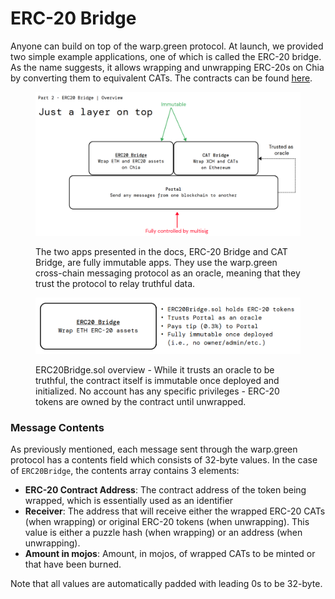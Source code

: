 # ERC-20 Bridge

Anyone can build on top of the warp.green protocol. At launch, we provided two simple example applications, one of which is called the ERC-20 bridge. As the name suggests, it allows wrapping and unwrapping ERC-20s on Chia by converting them to equivalent CATs. The contracts can be found [here](https://github.com/warpdotgreen/cli/tree/master/contracts).

<figure><img src="../../.gitbook/assets/image (1) (1).png" alt=""><figcaption><p>The two apps presented in the docs, ERC-20 Bridge and CAT Bridge, are fully immutable apps. They use the warp.green cross-chain messaging protocol as an oracle, meaning that they trust the protocol to relay truthful data. </p></figcaption></figure>

<figure><img src="../../.gitbook/assets/image (3).png" alt=""><figcaption><p>ERC20Bridge.sol overview - While it trusts an oracle to be truthful, the contract itself is immutable once deployed and initialized. No account has any specific privileges - ERC-20 tokens are owned by the contract until unwrapped.  </p></figcaption></figure>



### Message Contents

As previously mentioned, each message sent through the warp.green protocol has a contents field which consists of 32-byte values. In the case of `ERC20Bridge`, the contents array contains 3 elements:

* **ERC-20 Contract Address**: The contract address of the token being wrapped, which is essentially used as an identifier
* **Receiver**: The address that will receive either the wrapped ERC-20 CATs (when wrapping) or original ERC-20 tokens (when unwrapping).  This value is either a puzzle hash (when wrapping) or an address (when unwrapping).
* **Amount in mojos**: Amount, in mojos, of wrapped CATs to be minted or that have been burned.

Note that all values are automatically padded with leading 0s to be 32-byte.
